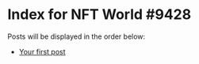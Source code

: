 # Index for NFT World #9428
Posts will be displayed in the order below:

- [Your first post](./001-first.md)

